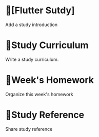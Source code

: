 # 📕[Flutter Sutdy]
Add a study introduction

# 📝Study Curriculum
Write a study curriculum.

# 📅Week's Homework
Organize this week's homework

# 📑Study Reference
Share study reference


